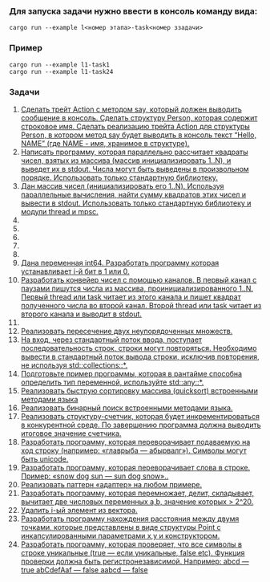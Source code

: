 ### Для запуска задачи нужно ввести в консоль команду вида:
```shell
cargo run --example l<номер этапа>-task<номер ззадачи>
```

### Пример
```shell
cargo run --example l1-task1
cargo run --example l1-task24
```

### Задачи
1. [Сделать трейт Action с методом say, который должен выводить сообщение в консоль.
Сделать структуру Person, которая содержит строковое имя.
Сделать реализацию трейта Action для структуры Person, в котором метод say будет выводить в консоль текст “Hello, NAME” (где NAME - имя, хранимое в структуре).](src/task1.rs)
2. [Написать программу, которая параллельно рассчитает квадраты чисел, взятых из массива (массив инициализировать 1..N), и выведет их в stdout.
Числа могут быть выведены в произвольном порядке.
Использовать только стандартную библиотеку.](src/task2.rs)
3. [Дан массив чисел (инициализировать его 1..N). Используя параллельные вычисления, найти сумму квадратов этих чисел и вывести в stdout.
Использовать только стандартную библиотеку и модули thread и mpsc.](src/task3.rs)
4. []()
5. []()
6. []()
7. []()
8. []()
9. [Дана переменная int64. Разработать программу которая устанавливает i-й бит в 1 или 0.](src/task9.rs)
10. [Разработать конвейер чисел с помощью каналов. В первый канал с паузами пишутся числа из массива, проинициализированного 1..N. Первый thread или task читает из этого канала и пишет квадрат полученного числа во второй канал. Второй thread или task читает из второго канала и выводит в stdout.](src/task10.rs)
11. []()
12. [Реализовать пересечение двух неупорядоченных множеств.](src/task12.rs)
13. [На вход, через стандартный поток ввода, поступает последовательность строк, строки могут повторяться. Необходимо вывести в стандартный поток вывода строки, исключив повторения, не используя std::collections::*.](src/task13.rs)
14. [Подготовьте пример программы, которая в рантайме способна определить тип переменной, используйте std::any::*.](src/task14.rs)
15. [Реализовать быструю сортировку массива (quicksort) встроенными методами языка](src/task15.rs)
16. [Реализовать бинарный поиск встроенными методами языка.](src/task16.rs)
17. [Реализовать структуру-счетчик, которая будет инкрементироваться в конкурентной среде. По завершению программа должна выводить итоговое значение счетчика.](src/task17.rs)
18. [Разработать программу, которая переворачивает подаваемую на ход строку (например: «главрыба — абырвалг»). Символы могут быть unicode.](src/task18.rs)
19. [Разработать программу, которая переворачивает слова в строке.
Пример: «snow dog sun — sun dog snow»..](src/task19.rs)
20. [Реализовать паттерн «адаптер» на любом примере.](src/task20.rs)
21. [Разработать программу, которая перемножает, делит, складывает, вычитает две числовых переменных a,b, значение которых > 2^20.](src/task21.rs)
22. [Удалить i-ый элемент из вектора.](src/task22.rs)
23. [Разработать программу нахождения расстояния между двумя точками, которые представлены в виде структуры Point с инкапсулированными параметрами x,y и конструктором.](src/task23.rs)
24. [Разработать программу, которая проверяет, что все символы в строке уникальные (true — если уникальные, false etc). Функция проверки должна быть регистронезависимой.
Например:
abcd — true abCdefAaf — false aabcd — false](src/task24.rs)
